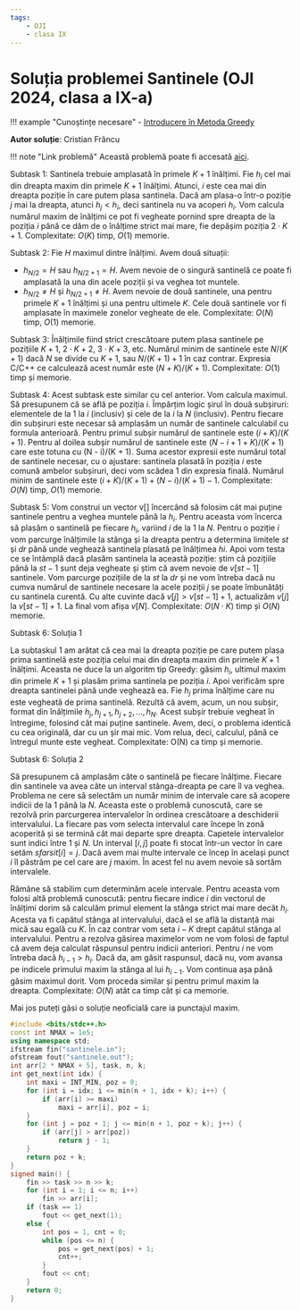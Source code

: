 ```yaml
---
tags:
    - OJI
    - clasa IX
---
```


# Soluția problemei Santinele (OJI 2024, clasa a IX-a)

!!! example "Cunoștințe necesare"
    - [Introducere în Metoda Greedy](../../../../usor/greedy.md)

**Autor soluție**: Cristian Frâncu

!!! note "Link problemă"
    Această problemă poate fi accesată [aici](https://kilonova.ro/problems/2502/).

Subtask 1: Santinela trebuie amplasată în primele $K + 1$ înălțimi. Fie $h_i$ cel mai din dreapta maxim din primele $K +1$ înălțimi. Atunci, $i$ este cea mai din dreapta poziție în care putem plasa santinela. Dacă am plasa-o într-o poziție $j$ mai la dreapta, atunci $h_j < h_i$, deci santinela nu va acoperi $h_i$. Vom calcula numărul maxim de înălțimi ce pot fi vegheate pornind spre dreapta de la poziția $i$ până ce dăm de o înălțime strict mai mare, fie depășim poziția $2 \cdot K + 1$. Complexitate: $O(K)$ timp, $O(1)$ memorie.

Subtask 2: Fie $H$ maximul dintre înălțimi. Avem două situații:

- $h_{N/2} = H$ sau $h_{N/2+1} = H$. Avem nevoie de o singură santinelă ce poate fi amplasată la una din acele poziții și va veghea tot muntele.
- $h_{N/2} \neq H$ și $h_{N/2+1} \neq H$. Avem nevoie de două santinele, una pentru primele $K + 1$ înălțimi și una pentru ultimele $K$. Cele două santinele vor fi amplasate în maximele zonelor vegheate de ele. Complexitate: $O(N)$ timp, $O(1)$ memorie.

Subtask 3: Înălțimile fiind strict crescătoare putem plasa santinele pe pozițiile $K + 1$, $2 \cdot K + 2$, $3 \cdot K + 3$, etc. Numărul minim de santinele este $N/(K + 1)$ dacă $N$ se divide cu $K + 1$, sau $N/(K +1)+1$ în caz contrar. Expresia C/C++ ce calculează acest număr este $(N +K)/(K +1)$. Complexitate: $O(1)$ timp și memorie.

Subtask 4: Acest subtask este similar cu cel anterior. Vom calcula maximul. Să presupunem că se află pe poziția $i$. Împărțim logic șirul în două subșiruri: elementele de la 1 la $i$ (inclusiv) și cele de la $i$ la $N$ (inclusiv). Pentru fiecare din subșiruri este necesar să amplasăm un număr de santinele calculabil cu formula anterioară. Pentru primul subșir numărul de santinele este $(i + K)/(K +1)$. Pentru al doilea subșir numărul de santinele este $(N -i +1+ K)/(K +1)$ care este totuna cu (N - i)/(K + 1). Suma acestor expresii este numărul total de santinele necesar, cu o ajustare: santinela plasată în poziția $i$ este comună ambelor subșiruri, deci vom scădea 1
din expresia finală. Numărul minim de santinele este $(i + K)/(K + 1) + (N - i)/(K + 1) - 1$. Complexitate: $O(N)$ timp, $O(1)$ memorie.

Subtask 5: Vom construi un vector v[] încercând să folosim cât mai puține santinele pentru a veghea muntele până la $h_i$. Pentru aceasta vom încerca să plasăm o santinelă pe fiecare $h_i$, variind $i$ de la 1 la $N$. Pentru o poziție $i$ vom parcurge înălțimile la stânga și la dreapta pentru a determina limitele $st$ și $dr$ până unde veghează santinela plasată pe înălțimea $hi$. Apoi vom testa ce se întâmplă dacă plasăm santinela la această poziție: știm că pozițiile până la $st - 1$ sunt deja vegheate și știm că avem nevoie de $v[st - 1]$ santinele. Vom parcurge pozițiile de la $st$ la $dr$ și ne vom întreba dacă nu cumva numărul de santinele necesare la acele poziții $j$ se poate îmbunătăți cu santinela curentă. Cu alte cuvinte dacă $v[j] > v[st - 1] + 1$, actualizăm $v[j]$ la $v[st - 1] + 1$. La final vom afișa $v[N]$. Complexitate: $O(N \cdot K)$ timp și $O(N)$ memorie.

Subtask 6: Soluția 1

La subtaskul 1 am arătat că cea mai la dreapta poziție pe care putem plasa prima santinelă este poziția celui mai din dreapta maxim din primele $K + 1$ înălțimi. Aceasta ne duce la un algoritm tip Greedy: găsim $h_i$, ultimul maxim din primele $K + 1$ și plasăm prima santinela pe poziția $i$. Apoi verificăm spre dreapta santinelei până unde veghează ea. Fie $h_j$ prima înălțime care nu este vegheată de prima santinelă. Rezultă că avem, acum, un nou subșir, format din înălțimile $h_j, h_{j+1}, h_{j+2}, \dots, h_N$. Acest subșir trebuie vegheat în întregime, folosind cât mai puține santinele. Avem, deci, o problema identică cu cea originală, dar cu un șir mai mic. Vom relua, deci, calculul, până ce întregul munte este vegheat. Complexitate: O(N) ca timp și memorie.

Subtask 6: Soluția 2

Să presupunem că amplasăm câte o santinelă pe fiecare înălțime. Fiecare din santinele va avea câte un interval stânga-dreapta pe care îl va veghea. Problema ne cere să selectăm un număr minim de intervale care să acopere indicii de la 1 până la $N$. Aceasta este o problemă cunoscută, care se rezolvă prin parcurgerea intervalelor în ordinea crescătoare a deschiderii intervalului. La fiecare pas vom selecta intervalul care începe în zonă acoperită și se termină cât mai departe spre dreapta. Capetele intervalelor sunt indici între 1 și $N$. Un interval $[i, j]$ poate fi stocat într-un vector în care setăm $sfarsit[i] = j$. Dacă avem mai multe intervale ce încep în același punct $i$ îl păstrăm pe cel care are $j$ maxim. În acest fel nu avem nevoie să sortăm intervalele.

Rămâne să stabilim cum determinăm acele intervale. Pentru aceasta vom folosi altă problemă cunoscută: pentru fiecare indice $i$ din vectorul de înălțimi dorim să calculăm primul element la stânga strict mai mare decât $h_i$. Acesta va fi capătul stânga al intervalului, dacă el se află la distanță mai mică sau egală cu $K$. În caz contrar vom seta $i - K$ drept capătul stânga al intervalului. Pentru a rezolva găsirea maximelor vom ne vom folosi de faptul că avem deja calculat răspunsul pentru indicii anteriori. Pentru $i$ ne vom întreba dacă $h_{i-1} > h_i$. Dacă da, am găsit raspunsul, dacă nu, vom avansa pe indicele primului maxim la stânga al lui $h_{i-1}$. Vom continua așa până găsim maximul dorit. Vom proceda similar și pentru primul maxim la dreapta. Complexitate: $O(N)$ atât ca timp cât și ca memorie.

Mai jos puteți găsi o soluție neoficială care ia punctajul maxim.

```cpp
#include <bits/stdc++.h>
const int NMAX = 1e5;
using namespace std;
ifstream fin("santinele.in");
ofstream fout("santinele.out");
int arr[2 * NMAX + 5], task, n, k;
int get_next(int idx) {
    int maxi = INT_MIN, poz = 0;
    for (int i = idx; i <= min(n + 1, idx + k); i++) {
        if (arr[i] >= maxi)
            maxi = arr[i], poz = i;
    }
    for (int j = poz + 1; j <= min(n + 1, poz + k); j++) {
        if (arr[j] > arr[poz])
            return j - 1;
    }
    return poz + k;
}
signed main() {
    fin >> task >> n >> k;
    for (int i = 1; i <= n; i++)
        fin >> arr[i];
    if (task == 1)
        fout << get_next(1);
    else {
        int pos = 1, cnt = 0;
        while (pos <= n) {
            pos = get_next(pos) + 1;
            cnt++;
        }
        fout << cnt;
    }
    return 0;
}
```